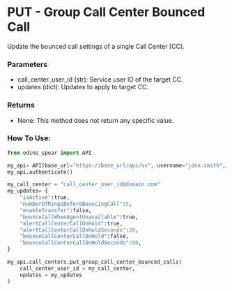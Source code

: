# PUT - Group Call Center Bounced Call

Update the bounced call settings of a single Call Center (CC).

### Parameters&#x20;

* call\_center\_user\_id (str): Service user ID of the target CC.
* updates (dict): Updates to apply to target CC.

### Returns

* None: This method does not return any specific value.

### How To Use:

```python
from odins_spear import API

my_api= API(base_url="https://base_url/api/vx", username="john.smith", password="ODIN_INSTANCE_1")
my_api.authenticate()

my_call_center = "call_center_user_id@domain.com"
my_updates= {
	"isActive":true,
	"numberOfRingsBeforeBouncingCall":5,
	"enableTransfer":false,
	"bounceCallWhenAgentUnavailable":true,
	"alertCallCenterCallOnHold":true,
	"alertCallCenterCallOnHoldSeconds":30,
	"bounceCallCenterCallOnHold":false,
	"bounceCallCenterCallOnHoldSeconds":60,
}

my_api.call_centers.put_group_call_center_bounced_calls(
    call_center_user_id = my_call_center,
    updates = my_updates
)
```
